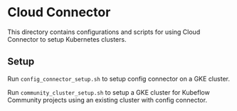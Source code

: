 # Cloud Connector

This directory contains configurations and scripts for using Cloud Connector to setup Kubernetes clusters.

## Setup

Run `config_connector_setup.sh` to setup config connector on a GKE cluster.

Run `community_cluster_setup.sh` to setup a GKE cluster for Kubeflow Community projects using an existing cluster with config connector.
